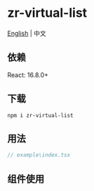 # zr-virtual-list

[English](./README.md) | 中文


## 依赖
React: 16.8.0+


## 下载

```
npm i zr-virtual-list
```


## 用法


```jsx
// example\index.tsx

```

## 组件使用

